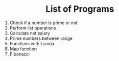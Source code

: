 <h1 align="center">List of Programs</h1>

1. Check if a number is prime or not
2. Perform list operations
3. Calculate net salary
4. Prime numbers between range
5. Functions with Lamda
6. Map function
7. Fibonacci
